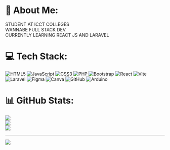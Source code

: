 # 💫 About Me:
STUDENT AT ICCT COLLEGES<br>WANNABE FULL STACK DEV.<br>CURRENTLY LEARNING REACT JS AND LARAVEL <br>


# 💻 Tech Stack:
![HTML5](https://img.shields.io/badge/html5-%23E34F26.svg?style=for-the-badge&logo=html5&logoColor=white) ![JavaScript](https://img.shields.io/badge/javascript-%23323330.svg?style=for-the-badge&logo=javascript&logoColor=%23F7DF1E) ![CSS3](https://img.shields.io/badge/css3-%231572B6.svg?style=for-the-badge&logo=css3&logoColor=white) ![PHP](https://img.shields.io/badge/php-%23777BB4.svg?style=for-the-badge&logo=php&logoColor=white) ![Bootstrap](https://img.shields.io/badge/bootstrap-%238511FA.svg?style=for-the-badge&logo=bootstrap&logoColor=white) ![React](https://img.shields.io/badge/react-%2320232a.svg?style=for-the-badge&logo=react&logoColor=%2361DAFB) ![Vite](https://img.shields.io/badge/vite-%23646CFF.svg?style=for-the-badge&logo=vite&logoColor=white) ![Laravel](https://img.shields.io/badge/laravel-%23FF2D20.svg?style=for-the-badge&logo=laravel&logoColor=white) ![Figma](https://img.shields.io/badge/figma-%23F24E1E.svg?style=for-the-badge&logo=figma&logoColor=white) ![Canva](https://img.shields.io/badge/Canva-%2300C4CC.svg?style=for-the-badge&logo=Canva&logoColor=white) ![GitHub](https://img.shields.io/badge/github-%23121011.svg?style=for-the-badge&logo=github&logoColor=white) ![Arduino](https://img.shields.io/badge/-Arduino-00979D?style=for-the-badge&logo=Arduino&logoColor=white)
# 📊 GitHub Stats:
![](https://github-readme-stats.vercel.app/api?username=HEILLER4&theme=react&hide_border=false&include_all_commits=true&count_private=true)<br/>
![](https://github-readme-streak-stats.herokuapp.com/?user=HEILLER4&theme=react&hide_border=false)<br/>
![](https://github-readme-stats.vercel.app/api/top-langs/?username=HEILLER4&theme=react&hide_border=false&include_all_commits=true&count_private=true&layout=compact)

---
[![](https://visitcount.itsvg.in/api?id=HEILLER4&icon=6&color=9)](https://visitcount.itsvg.in)

<!-- Proudly created with GPRM ( https://gprm.itsvg.in ) -->
